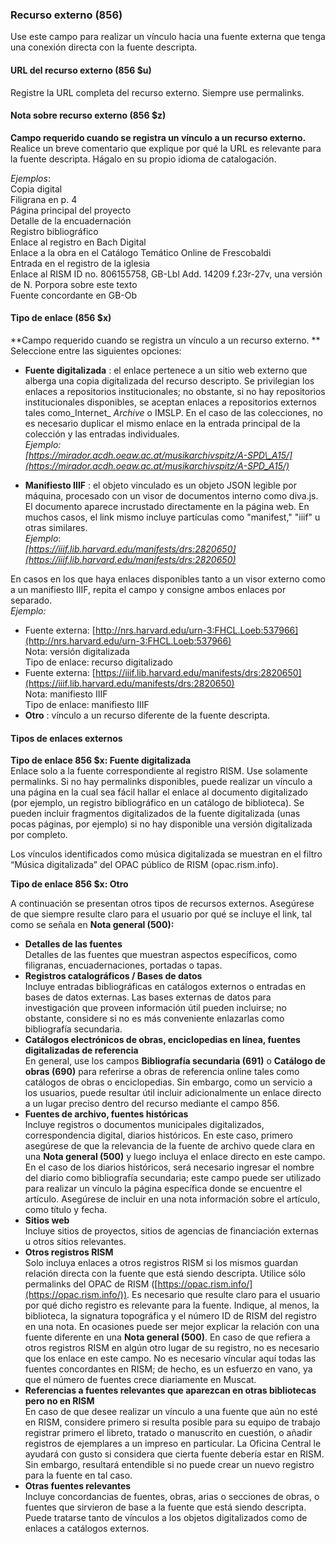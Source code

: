 ### Recurso externo (856)  

Use este campo para realizar un vínculo hacia una fuente externa que tenga una conexión directa con la fuente descripta.

#### URL del recurso externo (856 $u)

Registre la URL completa del recurso externo. Siempre use permalinks.

#### Nota sobre recurso externo (856 $z)
**Campo requerido cuando se registra un vínculo a un recurso externo.**  
Realice un breve comentario que explique por qué la URL es relevante para la fuente descripta. Hágalo en su propio idioma de catalogación.

_Ejemplos_:  
Copia digital  
Filigrana en p. 4  
Página principal del proyecto  
Detalle de la encuadernación  
Registro bibliográfico  
Enlace al registro en Bach Digital  
Enlace a la obra en el Catálogo Temático Online de Frescobaldi  
Entrada en el registro de la iglesia  
Enlace al RISM ID no. 806155758, GB-Lbl Add. 14209 f.23r-27v, una versión de N. Porpora sobre este texto  
Fuente concordante en GB-Ob

#### Tipo de enlace (856 $x)

**Campo requerido cuando se registra un vínculo a un recurso externo. ** Seleccione entre las siguientes opciones:

- **Fuente digitalizada** : el enlace pertenece a un sitio web externo que alberga una copia digitalizada del recurso descripto. Se privilegian los enlaces a repositorios institucionales; no obstante, si no hay repositorios institucionales disponibles, se aceptan enlaces a repositorios externos tales como_Internet_ _Archive_ o IMSLP. En el caso de las colecciones, no es necesario duplicar el mismo enlace en la entrada principal de la colección y las entradas individuales.  
_Ejemplo:  
[https://mirador.acdh.oeaw.ac.at/musikarchivspitz/A-SPD\_A15/](https://mirador.acdh.oeaw.ac.at/musikarchivspitz/A-SPD_A15/)_  

- **Manifiesto IIIF** : el objeto vinculado es un objeto JSON legible por máquina, procesado con un visor de documentos interno como diva.js. El documento aparece incrustado directamente en la página web. En muchos casos, el link mismo incluye partículas como "manifest," "iiif" u otras similares.  
_Ejemplo_:   
*[https://iiif.lib.harvard.edu/manifests/drs:2820650](https://iiif.lib.harvard.edu/manifests/drs:2820650)*  
  
En casos en los que haya enlaces disponibles tanto a un visor externo como a un manifiesto IIIF, repita el campo y consigne ambos enlaces por separado.  
_Ejemplo:_

  - Fuente externa: [http://nrs.harvard.edu/urn-3:FHCL.Loeb:537966](http://nrs.harvard.edu/urn-3:FHCL.Loeb:537966)   
Nota: versión digitalizada  
Tipo de enlace: recurso digitalizado
  - Fuente externa: [https://iiif.lib.harvard.edu/manifests/drs:2820650](https://iiif.lib.harvard.edu/manifests/drs:2820650)  
Nota: manifiesto IIIF  
Tipo de enlace: manifiesto IIIF
- **Otro** : vínculo a un recurso diferente de la fuente descripta.

####   

#### Tipos de enlaces externos

**Tipo de enlace 856 $x: Fuente digitalizada**   
Enlace solo a la fuente correspondiente al registro RISM. Use solamente permalinks. Si no hay permalinks disponibles, puede realizar un vínculo a una página en la cual sea fácil hallar el enlace al documento digitalizado (por ejemplo, un registro bibliográfico en un catálogo de biblioteca). Se pueden incluir fragmentos digitalizados de la fuente digitalizada (unas pocas páginas, por ejemplo) si no hay disponible una versión digitalizada por completo.

Los vínculos identificados como música digitalizada se muestran en el filtro “Música digitalizada” del OPAC público de RISM (opac.rism.info).

**Tipo de enlace 856 $x: Otro**

A continuación se presentan otros tipos de recursos externos. Asegúrese de que siempre resulte claro para el usuario por qué se incluye el link, tal como se señala en **Nota general (500):**

- **Detalles de las fuentes**  
Detalles de las fuentes que muestran aspectos específicos, como filigranas, encuadernaciones, portadas o tapas.
- **Registros catalográficos / Bases de datos**  
Incluye entradas bibliográficas en catálogos externos o entradas en bases de datos externas. Las bases externas de datos para investigación que proveen información útil pueden incluirse; no obstante, considere si no es más conveniente enlazarlas como bibliografía secundaria.
- **Catálogos electrónicos de obras, enciclopedias en línea, fuentes digitalizadas de referencia**  
En general, use los campos **Bibliografía secundaria (691)** o **Catálogo de obras (690)** para referirse a obras de referencia online tales como catálogos de obras o enciclopedias. Sin embargo, como un servicio a los usuarios, puede resultar útil incluir adicionalmente un enlace directo a un lugar preciso dentro del recurso mediante el campo 856.
- **Fuentes de archivo, fuentes históricas**  
Incluye registros o documentos municipales digitalizados, correspondencia digital, diarios históricos. En este caso, primero asegúrese de que la relevancia de la fuente de archivo quede clara en una **Nota general (500)** y luego incluya el enlace directo en este campo. En el caso de los diarios históricos, será necesario ingresar el nombre del diario como bibliografía secundaria; este campo puede ser utilizado para realizar un vínculo la página específica donde se encuentre el artículo. Asegúrese de incluir en una nota información sobre el artículo, como título y fecha.
- **Sitios web**  
Incluye sitios de proyectos, sitios de agencias de financiación externas u otros sitios relevantes.
- **Otros registros RISM**  
Solo incluya enlaces a otros registros RISM si los mismos guardan relación directa con la fuente que está siendo descripta. Utilice sólo permalinks del OPAC de RISM ([https://opac.rism.info/](https://opac.rism.info/)). Es necesario que resulte claro para el usuario por qué dicho registro es relevante para la fuente. Indique, al menos, la biblioteca, la signatura topográfica y el número ID de RISM del registro en una nota. En ocasiones puede ser mejor explicar la relación con una fuente diferente en una **Nota general (500)**. En caso de que refiera a otros registros RISM en algún otro lugar de su registro, no es necesario que los enlace en este campo. No es necesario víncular aquí todas las fuentes concordantes en RISM; de hecho, es un esfuerzo en vano, ya que el número de fuentes crece diariamente en Muscat.
- **Referencias a fuentes relevantes que aparezcan en otras bibliotecas pero no en RISM**  
En caso de que desee realizar un vínculo a una fuente que aún no esté en RISM, considere primero si resulta posible para su equipo de trabajo registrar primero el libreto, tratado o manuscrito en cuestión, o añadir registros de ejemplares a un impreso en particular. La Oficina Central le ayudará con gusto si considera que cierta fuente debería estar en RISM. Sin embargo, resultará entendible si no puede crear un nuevo registro para la fuente en tal caso.
- **Otras fuentes relevantes**  
Incluye concordancias de fuentes, obras, arias o secciones de obras, o fuentes que sirvieron de base a la fuente que está siendo descripta. Puede tratarse tanto de vínculos a los objetos digitalizados como de enlaces a catálogos externos.